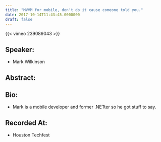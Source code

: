 ```yaml
---
title: "MVVM for mobile, don't do it cause comeone told you."
date: 2017-10-14T11:43:45.0000000
draft: false
---
```


{{< vimeo 239089043 >}}

## Speaker:

 - Mark Wilkinson

## Abstract:



## Bio:

 - <p>Mark is a mobile developer and former .NETter so he got stuff to say.</p>

## Recorded At:

 - Houston Techfest

